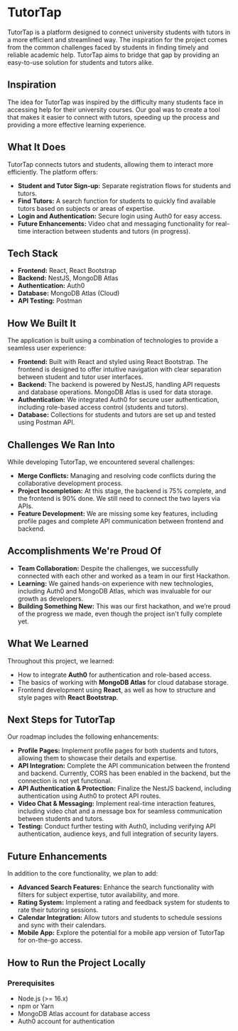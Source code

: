 # TutorTap

TutorTap is a platform designed to connect university students with tutors in a more efficient and streamlined way. The inspiration for the project comes from the common challenges faced by students in finding timely and reliable academic help. TutorTap aims to bridge that gap by providing an easy-to-use solution for students and tutors alike.

## Inspiration

The idea for TutorTap was inspired by the difficulty many students face in accessing help for their university courses. Our goal was to create a tool that makes it easier to connect with tutors, speeding up the process and providing a more effective learning experience.

## What It Does

TutorTap connects tutors and students, allowing them to interact more efficiently. The platform offers:

- **Student and Tutor Sign-up:** Separate registration flows for students and tutors.
- **Find Tutors:** A search function for students to quickly find available tutors based on subjects or areas of expertise.
- **Login and Authentication:** Secure login using Auth0 for easy access.
- **Future Enhancements:** Video chat and messaging functionality for real-time interaction between students and tutors (in progress).

## Tech Stack

- **Frontend:** React, React Bootstrap
- **Backend:** NestJS, MongoDB Atlas
- **Authentication:** Auth0
- **Database:** MongoDB Atlas (Cloud)
- **API Testing:** Postman

## How We Built It

The application is built using a combination of technologies to provide a seamless user experience:

- **Frontend:** Built with React and styled using React Bootstrap. The frontend is designed to offer intuitive navigation with clear separation between student and tutor user interfaces.
- **Backend:** The backend is powered by NestJS, handling API requests and database operations. MongoDB Atlas is used for data storage.
- **Authentication:** We integrated Auth0 for secure user authentication, including role-based access control (students and tutors).
- **Database:** Collections for students and tutors are set up and tested using Postman API.

## Challenges We Ran Into

While developing TutorTap, we encountered several challenges:

- **Merge Conflicts:** Managing and resolving code conflicts during the collaborative development process.
- **Project Incompletion:** At this stage, the backend is 75% complete, and the frontend is 90% done. We still need to connect the two layers via APIs.
- **Feature Development:** We are missing some key features, including profile pages and complete API communication between frontend and backend.

## Accomplishments We're Proud Of

- **Team Collaboration:** Despite the challenges, we successfully connected with each other and worked as a team in our first Hackathon.
- **Learning:** We gained hands-on experience with new technologies, including Auth0 and MongoDB Atlas, which was invaluable for our growth as developers.
- **Building Something New:** This was our first hackathon, and we’re proud of the progress we made, even though the project isn't fully complete yet.

## What We Learned

Throughout this project, we learned:

- How to integrate **Auth0** for authentication and role-based access.
- The basics of working with **MongoDB Atlas** for cloud database storage.
- Frontend development using **React**, as well as how to structure and style pages with **React Bootstrap**.

## Next Steps for TutorTap

Our roadmap includes the following enhancements:

- **Profile Pages:** Implement profile pages for both students and tutors, allowing them to showcase their details and expertise.
- **API Integration:** Complete the API communication between the frontend and backend. Currently, CORS has been enabled in the backend, but the connection is not yet functional.
- **API Authentication & Protection:** Finalize the NestJS backend, including authentication using Auth0 to protect API routes.
- **Video Chat & Messaging:** Implement real-time interaction features, including video chat and a message box for seamless communication between students and tutors.
- **Testing:** Conduct further testing with Auth0, including verifying API authentication, audience keys, and full integration of security layers.

## Future Enhancements

In addition to the core functionality, we plan to add:

- **Advanced Search Features:** Enhance the search functionality with filters for subject expertise, tutor availability, and more.
- **Rating System:** Implement a rating and feedback system for students to rate their tutoring sessions.
- **Calendar Integration:** Allow tutors and students to schedule sessions and sync with their calendars.
- **Mobile App:** Explore the potential for a mobile app version of TutorTap for on-the-go access.

## How to Run the Project Locally

### Prerequisites

- Node.js (>= 16.x)
- npm or Yarn
- MongoDB Atlas account for database access
- Auth0 account for authentication
